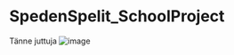 # SpedenSpelit_SchoolProject

Tänne juttuja
![image](https://github.com/user-attachments/assets/207e3a11-7487-4682-b6da-d442061e5a67)
